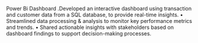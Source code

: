 Power Bi Dashboard .Developed an interactive dashboard using transaction and customer data from a SQL database, to provide real-time
insights. • Streamlined data processing & analysis to monitor key performance metrics and trends. • Shared actionable insights with 
stakeholders based on dashboard findings to support decision-making processes.
